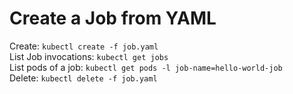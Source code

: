 # Create a Job from YAML

Create: `kubectl create -f job.yaml`  
List Job invocations: `kubectl get jobs`  
List pods of a job: `kubectl get pods -l job-name=hello-world-job`  
Delete: `kubectl delete -f job.yaml`  